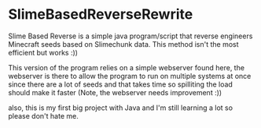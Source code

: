 # SlimeBasedReverseRewrite
Slime Based Reverse is a simple java program/script that reverse engineers Minecraft seeds based on Slimechunk data. This method isn't the most efficient but works :))

This version of the program relies on a simple webserver found here, the webserver is there to allow the program to run on multiple systems at once since there are a lot of seeds and that takes time so spilliting the load should make it faster (Note, the webserver needs improvement :))

also, this is my first big project with Java and I'm still learning a lot so please don't hate me.
